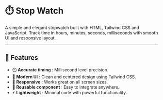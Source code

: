 # ⏱️ Stop Watch

A simple and elegant stopwatch built with HTML, Tailwind CSS and JavaScript. Track time in hours, minutes, seconds, milliseconds with smooth UI and responsive layout.

---

## 🚀 Features  
- ⏲️ **Accurate timing** : Millisecond level precision.  
- 🎨 **Modern UI** : Clean and centered design using Tailwind CSS.  
- 📱 **Responsive** : Works great on all screen sizes.  
- 🧩 **Reusable component** : Easy to integrate anywhere.  
- ⚡ **Lightweight** : Minimal code with powerful functionality.
